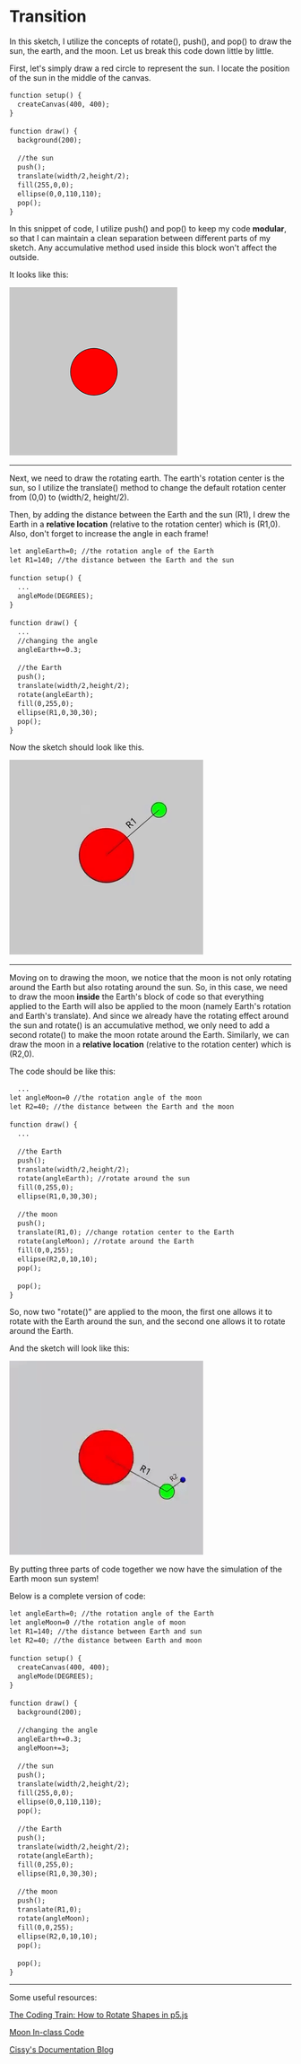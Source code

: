 # Transition 

In this sketch, I utilize the concepts of rotate(), push(), and pop() to draw the sun, the earth, and the moon. Let us break this code down little by little.

First, let's simply draw a red circle to represent the sun. I locate the position of the sun in the middle of the canvas. 
```
function setup() {
  createCanvas(400, 400);
}

function draw() {
  background(200);

  //the sun
  push();
  translate(width/2,height/2);
  fill(255,0,0);
  ellipse(0,0,110,110);
  pop();
}
```
In this snippet of code, I utilize push() and pop() to keep my code **modular**, so that I can maintain a clean separation between different parts of my sketch. Any accumulative method used inside this block won't affect the outside. 

It looks like this:

![sun image](assets/sun.png)

---
Next, we need to draw the rotating earth. The earth's rotation center is the sun, so I utilize the translate() method to change the default rotation center from (0,0) to (width/2, height/2). 

Then, by adding the distance between the Earth and the sun (R1), I drew the Earth in a **relative location** (relative to the rotation center) which is (R1,0). Also, don't forget to increase the angle in each frame!

```
let angleEarth=0; //the rotation angle of the Earth
let R1=140; //the distance between the Earth and the sun

function setup() {
  ...
  angleMode(DEGREES);
}

function draw() {
  ...
  //changing the angle
  angleEarth+=0.3;

  //the Earth
  push();
  translate(width/2,height/2);
  rotate(angleEarth);
  fill(0,255,0);
  ellipse(R1,0,30,30);
  pop();
}
```
Now the sketch should look like this.

![gif1](assets/1gif.gif)

---
Moving on to drawing the moon, we notice that the moon is not only rotating around the Earth but also rotating around the sun. So, in this case, we need to draw the moon **inside** the Earth's block of code so that everything applied to the Earth will also be applied to the moon (namely Earth's rotation and Earth's translate). And since we already have the rotating effect around the sun and rotate() is an accumulative method, we only need to add a second rotate() to make the moon rotate around the Earth. Similarly, we can draw the moon in a **relative location** (relative to the rotation center) which is (R2,0).

The code should be like this:

```
  ...
let angleMoon=0 //the rotation angle of the moon
let R2=40; //the distance between the Earth and the moon

function draw() {
  ...
  
  //the Earth
  push();
  translate(width/2,height/2);
  rotate(angleEarth); //rotate around the sun
  fill(0,255,0);
  ellipse(R1,0,30,30);
  
  //the moon
  push();
  translate(R1,0); //change rotation center to the Earth
  rotate(angleMoon); //rotate around the Earth
  fill(0,0,255);
  ellipse(R2,0,10,10);
  pop();
  
  pop();
}

``` 

So, now two "rotate()" are applied to the moon, the first one allows it to rotate with the Earth around the sun, and the second one allows it to rotate around the Earth. 

And the sketch will look like this:

![gif2](assets/2gif.gif)

By putting three parts of code together we now have the simulation of the Earth moon sun system!

Below is a complete version of code:
```
let angleEarth=0; //the rotation angle of the Earth
let angleMoon=0 //the rotation angle of moon
let R1=140; //the distance between Earth and sun
let R2=40; //the distance between Earth and moon

function setup() {
  createCanvas(400, 400);
  angleMode(DEGREES);
}

function draw() {
  background(200);
  
  //changing the angle
  angleEarth+=0.3;
  angleMoon+=3;
  
  //the sun
  push();
  translate(width/2,height/2);
  fill(255,0,0);
  ellipse(0,0,110,110);
  pop();
  
  //the Earth
  push();
  translate(width/2,height/2);
  rotate(angleEarth);
  fill(0,255,0);
  ellipse(R1,0,30,30);
  
  //the moon
  push();
  translate(R1,0); 
  rotate(angleMoon);
  fill(0,0,255);
  ellipse(R2,0,10,10);
  pop();
  
  pop();
}
```

---

Some useful resources:

[The Coding Train: How to Rotate Shapes in p5.js ](https://www.youtube.com/watch?v=o9sgjuh-CBM)

[Moon In-class Code ](https://docs.google.com/document/d/1wVgNnDL-d_hH8ji6M8qRQM7UM7lOLXyWpolm_IP2edo/edit?usp=sharing)

[Cissy's Documentation Blog](https://wp.nyu.edu/cissyxie/category/creative-coding-lab/)






